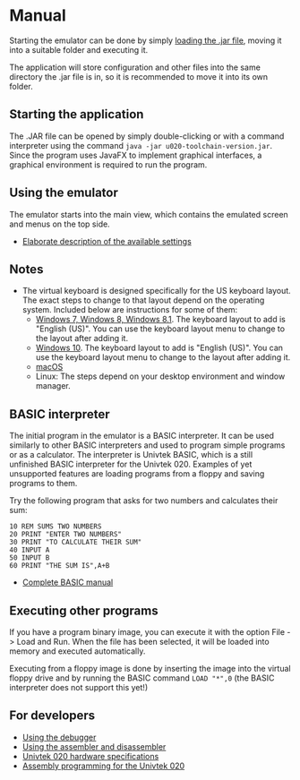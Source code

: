 
# Manual

Starting the emulator can be done by simply [loading the .jar file](https://github.com/hisahi/u020-toolchain/releases), moving it into a suitable folder and executing it.

The application will store configuration and other files into the same directory the .jar file is in, so it is recommended to move it into its own folder.

## Starting the application

The .JAR file can be opened by simply double-clicking or with a command interpreter using the command `java -jar u020-toolchain-version.jar`. Since the program uses JavaFX to implement graphical interfaces, a graphical environment is required to run the program.

## Using the emulator

The emulator starts into the main view, which contains the emulated screen and menus on the top side.

* [Elaborate description of the available settings](settings.md)

## Notes

* The virtual keyboard is designed specifically for the US keyboard layout. The exact steps to change to that layout depend on the operating system. Included below are instructions for some of them:
  * [Windows 7, Windows 8, Windows 8.1](https://support.microsoft.com/en-us/help/17424/windows-change-keyboard-layout). 
  The keyboard layout to add is "English (US)". You can use the keyboard layout menu to change to the layout after adding it.
  * [Windows 10](https://support.microsoft.com/en-us/help/4027670/windows-add-and-switch-input-and-display-language-preferences-in-windo). The keyboard layout to add is "English (US)". You can use the keyboard layout menu to change to the layout after adding it.
  * [macOS](https://support.apple.com/kb/PH25311)
  * Linux: The steps depend on your desktop environment and window manager.

## BASIC interpreter

The initial program in the emulator is a BASIC interpreter. It can be used similarly to other BASIC interpreters and used to program simple programs or as a calculator. The interpreter is Univtek BASIC, which is a still unfinished BASIC interpreter for the Univtek 020. Examples of yet unsupported features are loading programs from a floppy and saving programs to them.

Try the following program that asks for two numbers and calculates their sum:

```
10 REM SUMS TWO NUMBERS
20 PRINT "ENTER TWO NUMBERS"
30 PRINT "TO CALCULATE THEIR SUM"
40 INPUT A
50 INPUT B
60 PRINT "THE SUM IS",A+B
```

* [Complete BASIC manual](basic.md)

## Executing other programs

If you have a program binary image, you can execute it with the option File -> Load and Run. When the file has been selected, it will be loaded into memory and executed automatically.

Executing from a floppy image is done by inserting the image into the virtual floppy drive and by running the BASIC command `LOAD "*",0` (the BASIC interpreter does not support this yet!)

## For developers

* [Using the debugger](debugger.md)
* [Using the assembler and disassembler](assembler.md)
* [Univtek 020 hardware specifications](hardware.md)
* [Assembly programming for the Univtek 020](asm/main.md)
